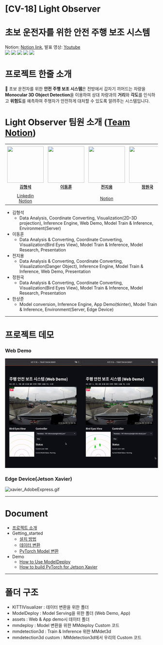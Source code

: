 # [CV-18] Light Observer
# 초보 운전자를 위한 안전 주행 보조 시스템

Notion: [Notion link](https://www.notion.so/CV-18-Light-Observer-6ac0befae87240198bee1e0ea5cb8b21),  발표 영상: [Youtube](https://youtu.be/Yp4-nnwkreA)  
<img src="https://img.shields.io/badge/Python-3776AB?style=flat&logo=python&logoColor=white"/> <img src="https://img.shields.io/badge/PyTorch-EE4C2C?style=flat&logo=PyTorch&logoColor=white"/> <img src="https://img.shields.io/badge/Streamlit-FF4B4B?style=flat&logo=streamlit&logoColor=white"/> <img src="https://img.shields.io/badge/FastAPI-009688?style=flat&logo=FastAPI&logoColor=white"/> <img src="https://img.shields.io/badge/TensorRT-FF6F00?style=flat&logo=TensorFlow&logoColor=white"/> 

# 프로젝트 한줄 소개

🚙 초보 운전자를 위한 **안전 주행 보조 시스템**은 전방에서 갑자기 끼어드는 차량을 **Monocular 3D Object Detection**을 이용하여 상대 차량과의 **거리**와 **각도**를 인식하고 **위험도**를 예측하여 주행자가 안전하게 대처할 수 있도록 알려주는 시스템입니다.


# Light Observer 팀원 소개 ([Team Notion](https://www.notion.so/Level2-cv-18-shared-17da07e49fa7487792ba918be6007fd9))
<table align="center">
    <tr height="160px">
        <td align="center" width="200px">
            <a href="https://github.com/404Vector"><img height="120px" width="120px" src="https://avatars.githubusercontent.com/u/39119364?v=4"/></a>
            <br />
            <a href="https://github.com/404Vector"><strong>김형석</strong></a>
        </td>
        <td align="center" width="200px">
            <a href="https://github.com/teedihuni"><img height="120px" width="120px" src="https://avatars.githubusercontent.com/u/66379349?v=4"/></a>
            <br/>
            <a href="https://github.com/teedihuni"><strong>이동훈</strong></a>
        </td>
        <td align="center" width="200px">
            <a href="https://github.com/Jiyong-Jeon"><img height="120px" width="120px" src="https://avatars.githubusercontent.com/u/68497156?v=4"/></a>
            <br/>
            <a href="https://github.com/Jiyong-Jeon"><strong>전지용</strong></a>
        </td>
        <td align="center" width="200px">
            <a href="https://github.com/jungwonguk"><img height="120px" width="120px" src="https://avatars.githubusercontent.com/u/98310175?v=4"/></a>
            <br />
            <a href="https://github.com/jungwonguk"><strong>정원국</strong></a>
        </td>
        <td align="center" width="150px">
            <a href="https://github.com/jphan32"><img height="120px" width="120px" src="https://avatars.githubusercontent.com/u/7111986?v=4"/></a>
            <br/>
            <a href="https://github.com/jphan32"><strong>한상준</strong></a>
            <br />
        </td>
    </tr>
    <tr height="40px">
        <td align="center" width="200px">
            <a href="https://www.linkedin.com/in/hyeongseok-kim-a280841b9/">Linkedin</a>
            <br/>
            <a href="https://tiryul.notion.site">Notion</a>
            <br/>
        </td>
        <td align="center" width="200px">
            <a></a> 
        </td>
        <td align="center" width="200px">
            <a href="https://jiyong-jeon.notion.site/Jeon-Jiyong-30ccaa36276d458ab0a8b1b06aab3c13">Notion</a>
            <br/>
        </td>
        <td align="center" width="200px">
            <a></a> 
        </td>
        <td align="center" width="200px">
            <a href="https://www.linkedin.com/in/jphan32/">Linkedin</a>
            <br/>
        </td>
    </tr>
</table>

- 김형석
  - Data Analysis, Coordinate Converting, Visualization(2D-3D projection), Inference Engine, Web Demo, Model Train & Inference, Environment(Server)
- 이동훈
  - Data Analysis & Converting, Coordinate Converting, Visualization(Bird Eyes View), Model Train & Inference, Model Research, Presentation
- 전지용
  - Data Analysis & Converting, Coordinate Converting, Visualization(Danger Object), Inference Engine, Model Train & Inference, Web Demo, Presentation
- 정원국
  - Data Analysis & Converting, Coordinate Converting, Visualization(Bird Eyes View), Model Train & Inference, Model Research, Presentation
- 한상준
  - Model conversion, Inference Engine, App Demo(tkinter), Model Train & Inference, Environment(Server, Edge Device)
---

# 프로젝트 데모

### **Web Demo**

![Left : only KITTI dataset  /  Right : Our Model(KITTI + Finetuning)](contents/ezgif-2-749e24f09f.gif)

### **Edge Device(Jetson Xavier)**

![xavier_AdobeExpress.gif](contents/xavier_AdobeExpress.gif)

---
# Document
- [프로젝트 소개](docs/introduce.md)
- Getting_started
  - [설치 방법](docs/Install.md)
  - [데이터 변환](KITTIVisualizer/Auto_transform.ipynb)
  - [PyTorch Model 변환](docs/PyTorch-Model-Convert.md)
- Demo
  - [How to Use ModelDeploy](docs/How-to-Use-ModelDeploy.md)
  - [How to build PyTorch for Jetson Xavier](docs/How-to-build-PyTorch-for-Jetson-Xavier.md)

---
# 폴더 구조
- KITTIVisualizer : 데이터 변환을 위한 폴더
- ModelDeploy : Model Serving을 위한 폴더 (Web Demo, App)
- assets : Web & App demo시 데이터 폴더
- mmdeploy : Model 변환을 위한 MMdeploy Custom 코드
- mmdetection3d : Train & Inference 위한 MMdet3d
- mmdetection3d custom : MMdetection3d에서 우리의 Custom 코드
